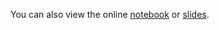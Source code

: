 You can also view the online [notebook](http://nbviewer.ipython.org/github/iit-cs429/main/blob/master/lectures/lec08/Pipeline.ipynb) or [slides](https://rawgithub.com/iit-cs429/main/master/lectures/lec08/Pipeline.slides.html).


